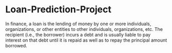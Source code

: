 # Loan-Prediction-Project
In finance, a loan is the lending of money by one or more individuals, organizations, or other entities to other individuals, organizations, etc. The recipient (i.e., the borrower) incurs a debt and is usually liable to pay interest on that debt until it is repaid as well as to repay the principal amount borrowed.
